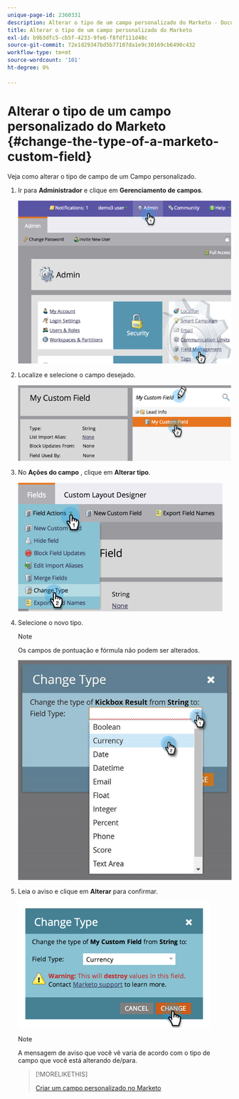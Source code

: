 ```yaml
---
unique-page-id: 2360331
description: Alterar o tipo de um campo personalizado do Marketo - Documentos do Marketo - Documentação do produto
title: Alterar o tipo de um campo personalizado do Marketo
exl-id: b9b3dfc5-cb5f-4233-9fe6-f8fdf111d48c
source-git-commit: 72e1d29347bd5b77107da1e9c30169cb6490c432
workflow-type: tm+mt
source-wordcount: '101'
ht-degree: 0%

---
```


# Alterar o tipo de um campo personalizado do Marketo {#change-the-type-of-a-marketo-custom-field}

Veja como alterar o tipo de campo de um Campo personalizado.

1. Ir para **Administrador** e clique em **Gerenciamento de campos**.

   ![](assets/image2014-9-18-13-3a4-3a39.png)

1. Localize e selecione o campo desejado.

   ![](assets/image2014-9-18-13-3a4-3a48.png)

1. No **Ações do campo** , clique em **Alterar tipo**.

   ![](assets/image2014-9-18-13-3a4-3a57.png)

1. Selecione o novo tipo.

   >[!NOTE]
   >
   >Os campos de pontuação e fórmula não podem ser alterados.

   ![](assets/change-the-type-of-a-marketo-custom-field-4.png)

1. Leia o aviso e clique em **Alterar** para confirmar.

   ![](assets/image2014-9-18-13-3a5-3a23.png)

   >[!NOTE]
   >
   >A mensagem de aviso que você vê varia de acordo com o tipo de campo que você está alterando de/para.

   >[!MORELIKETHIS]
   >
   >[Criar um campo personalizado no Marketo](/help/marketo/product-docs/administration/field-management/create-a-custom-field-in-marketo.md)
